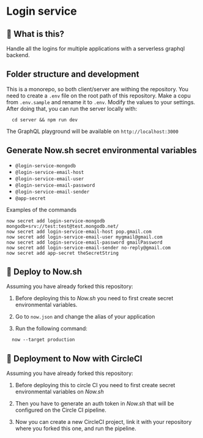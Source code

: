 # Login service

## 🧐 What is this?

Handle all the logins for multiple applications with a serverless graphql backend.

## Folder structure and development

This is a monorepo, so both client/server are withing the repository. You need to create a `.env` file on the root path of this repository. Make a copu from `.env.sample` and rename it to `.env`. Modify the values to your settings. After doing that, you can run the server locally with:

```
  cd server && npm run dev
```

The GraphQL playground will be available on `http://localhost:3000`

## Generate Now.sh secret environmental variables

- `@login-service-mongodb`
- `@login-service-email-host`
- `@login-service-email-user`
- `@login-service-email-password`
- `@login-service-email-sender`
- `@app-secret`

Examples of the commands

```
now secret add login-service-mongodb mongodb+srv://test:test@test.mongodb.net/
now secret add login-service-email-host pop.gmail.com
now secret add login-service-email-user mygmail@gmail.com
now secret add login-service-email-password gmailPassword
now secret add login-service-email-sender no-reply@gmail.com
now secret add app-secret theSecretString
```

## 🚀 Deploy to Now.sh

Assuming you have already forked this repository:

1. Before deploying this to _Now.sh_ you need to first create secret environmental variables.

2. Go to `now.json` and change the alias of your application

3. Run the following command:

```
  now --target production
```

## 🚀 Deployment to Now with CircleCI

Assuming you have already forked this repository:

1. Before deploying this to circle CI you need to first create secret environmental variables on _Now.sh_

2. Then you have to generate an auth token in _Now.sh_ that will be configured on the Circle CI pipeline.

3. Now you can create a new CircleCI project, link it with your repository where you forked this one, and run the pipeline.

